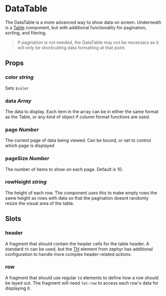 # DataTable

The DataTable is a more advanced way to show data on screen. Underneath is
a [Table](#/table) component, but with additional functionality
for pagination, sorting, and fitering.

> If pagination is not needed, the DataTable may not be necessary as it will
> only be shortcutting data formatting at that point.

## Props

### color _string_
Sets `$color`

### data _Array_
The data to display. Each item in the array can be in either the same
format as the Table, or any kind of object if column format functions
are used.

### page _Number_
The current page of data being viewed. Can be bound, or set to control
which page is displayed

### pageSize _Number_
The number of items to show on each page. Default is 10.

### rowHeight _string_
The height of each row. The component uses this to make empty rows the same
height as rows with data so that the pagination doesnt randomly resize the
visual area of the table.

## Slots

### header
A fragment that should contain the header cells for the table header. A standard
`th` can be used, but the [TH](#/th) element from zephyr has
additional configuration to handle more complex header-related actions.

### row
A fragment that should use regular `td` elements to define how a row should be
layed out. The fragment will need `let:row` to access each row's data for
displaying it.
